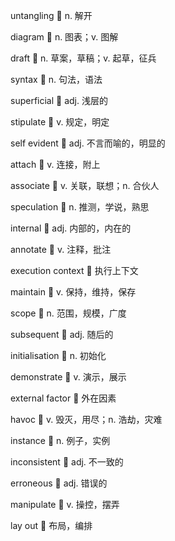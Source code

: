 untangling :thought_balloon: n. 解开

diagram :thought_balloon: n. 图表；v. 图解

draft :thought_balloon: n. 草案，草稿；v. 起草，征兵

syntax :thought_balloon: n. 句法，语法

superficial :thought_balloon: adj. 浅层的

stipulate :thought_balloon: v. 规定，明定

self evident :thought_balloon: adj. 不言而喻的，明显的

attach :thought_balloon: v. 连接，附上

associate :thought_balloon: v. 关联，联想；n. 合伙人

speculation :thought_balloon: n. 推测，学说，熟思

internal :thought_balloon: adj. 内部的，内在的

annotate :thought_balloon: v. 注释，批注

execution context :thought_balloon: 执行上下文

maintain :thought_balloon: v. 保持，维持，保存

scope :thought_balloon: n. 范围，规模，广度

subsequent :thought_balloon: adj. 随后的

initialisation :thought_balloon: n. 初始化

demonstrate :thought_balloon: v. 演示，展示

external factor :thought_balloon: 外在因素

havoc :thought_balloon: v. 毁灭，用尽；n. 浩劫，灾难

instance :thought_balloon: n. 例子，实例

inconsistent :thought_balloon: adj. 不一致的

erroneous :thought_balloon: adj. 错误的

manipulate :thought_balloon: v. 操控，摆弄

lay out :thought_balloon: 布局，编排


